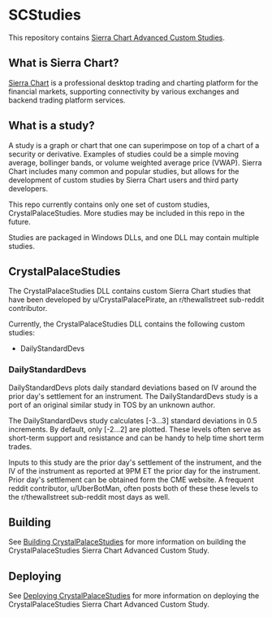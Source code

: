 # SCStudies

This repository contains [Sierra Chart Advanced Custom Studies](https://www.sierrachart.com/index.php?page=doc/AdvancedCustomStudyInterfaceAndLanguage.php).

## What is Sierra Chart?

[Sierra Chart](https://www.sierrachart.com/) is a professional desktop trading and charting platform for the financial markets, supporting connectivity by various exchanges and backend trading platform services.

## What is a study?

A study is a graph or chart that one can superimpose on top of a chart of a security or derivative.  Examples of studies could be a simple moving average, bollinger bands, or volume weighted average price (VWAP).  Sierra Chart includes many common and popular studies, but allows for the development of custom studies by Sierra Chart users and third party developers.

This repo currently contains only one set of custom studies, CrystalPalaceStudies.  More studies may be included in this repo in the future.

Studies are packaged in Windows DLLs, and one DLL may contain multiple studies.

## CrystalPalaceStudies

The CrystalPalaceStudies DLL contains custom Sierra Chart studies that have been developed by u/CrystalPalacePirate, an r/thewallstreet sub-reddit contributor.

Currently, the CrystalPalaceStudies DLL contains the following custom studies:

- DailyStandardDevs

### DailyStandardDevs

DailyStandardDevs plots daily standard deviations based on IV around the prior day's settlement for an instrument.  The DailyStandardDevs study is a port of an original similar study in TOS by an unknown author.  

The DailyStandardDevs study calculates [-3...3] standard deviations in 0.5 increments. By default, only [-2...2] are plotted.  These levels often serve as short-term support and resistance and can be handy to help time short term trades.  

Inputs to this study are the prior day's settlement of the instrument, and the IV of the instrument as reported at 9PM ET the prior day for the instrument.  Prior day's settlement can be obtained form the CME website.  A frequent reddit contributor, u/UberBotMan, often posts both of these these levels to the r/thewallstreet sub-reddit most days as well.

## Building

See [Building CrystalPalaceStudies](./CPSBuild.md) for more information on building the CrystalPalaceStudies Sierra Chart Advanced Custom Study.

## Deploying

See [Deploying CrystalPalaceStudies](./CPSDeploy.md) for more information on deploying the CrystalPalaceStudies Sierra Chart Advanced Custom Study.
